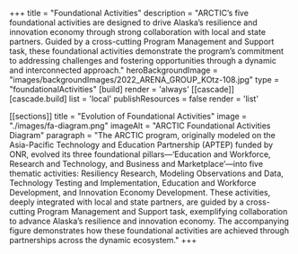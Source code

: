 +++
title = "Foundational Activities"
description = "ARCTIC’s five foundational activities are designed to drive Alaska’s resilience and innovation economy through strong collaboration with local and state partners. Guided by a cross-cutting Program Management and Support task, these foundational activities demonstrate the program’s commitment to addressing challenges and fostering opportunities through a dynamic and interconnected approach."
heroBackgroundImage = "images/backgroundImages/2022_ARENA_GROUP_KOtz-108.jpg"
type = "foundationalActivities"
[build]
  render = 'always'
[[cascade]]
  [cascade.build]
    list = 'local'
    publishResources = false
    render = 'list'

[[sections]]
title = "Evolution of Foundational Activities"
image = "./images/fa-diagram.png"
imageAlt = "ARCTIC Foundational Activities Diagram"
paragraph = "The ARCTIC program, originally modeled on the Asia-Pacific Technology and Education Partnership (APTEP) funded by ONR, evolved its three foundational pillars—‘Education and Workforce, Research and Technology, and Business and Marketplace’—into five thematic activities: Resiliency Research, Modeling Observations and Data, Technology Testing and Implementation, Education and Workforce Development, and Innovation Economy Development. These activities, deeply integrated with local and state partners, are guided by a cross-cutting Program Management and Support task, exemplifying collaboration to advance Alaska’s resilience and innovation economy. The accompanying figure demonstrates how these foundational activities are achieved through partnerships across the dynamic ecosystem."
+++

